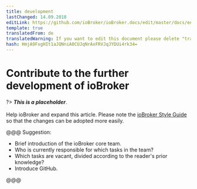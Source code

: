 ```yaml
---
title: development
lastChanged: 14.09.2018
editLink: https://github.com/ioBroker/ioBroker.docs/edit/master/docs/en/community/project.md
template: true
translatedFrom: de
translatedWarning: If you want to edit this document please delete "translatedFrom" field, elsewise this document will be translated automatically again
hash: HmjA9FxgHIt1aJQNniA0CUJqNrAxFRVJqJYDUi4rk34=
---
```

# Contribute to the further development of ioBroker
?> ***This is a placeholder***.<br><br> Help ioBroker and expand this article. Please note the [ioBroker Style Guide](https://www.iobroker.net/#de/documentation/community/styleguidedoc.md) so that the changes can be adopted more easily.

@@@ Suggestion:

* Brief introduction of the ioBroker core team.
* Who is currently responsible for which tasks in the team?
* Which tasks are vacant, divided according to the reader's prior knowledge?
* Introduce GitHub.

@@@